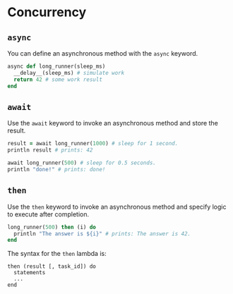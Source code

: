 # Concurrency

## `async`

You can define an asynchronous method with the `async` keyword.

```ruby
async def long_runner(sleep_ms)
  __delay__(sleep_ms) # simulate work
  return 42 # some work result
end
```

## `await`

Use the `await` keyword to invoke an asynchronous method and store the result.

```ruby
result = await long_runner(1000) # sleep for 1 second.
println result # prints: 42

await long_runner(500) # sleep for 0.5 seconds.
println "done!" # prints: done!
```

## `then`

Use the `then` keyword to invoke an asynchronous method and specify logic to execute after completion.

```ruby
long_runner(500) then (i) do
  println "The answer is ${i}" # prints: The answer is 42.
end
```

The syntax for the `then` lambda is:

```
then (result [, task_id]) do
  statements
  ...
end
```